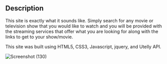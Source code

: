 ## Description
This site is exactly what it sounds like. Simply search for any movie or television show that you would like to watch and you will be provided with the streaming services that offer what you are looking for along with the links to get to your show/movie.

This site was built using HTML5, CSS3, Javascript, jquery, and Utelly API.

![Screenshot (130)](https://user-images.githubusercontent.com/43353267/72372799-e8c17c00-36bb-11ea-9bcc-0c860a602e46.png)
